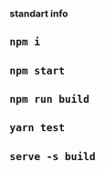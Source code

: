 
### standart info

## `npm i`
## `npm start`
## `npm run build`
## `yarn test`
## `serve -s build`
